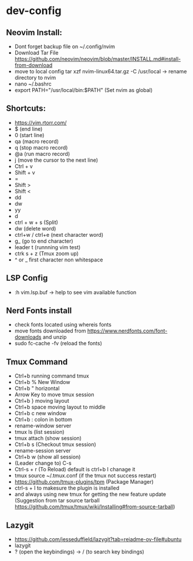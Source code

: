 # dev-config

## Neovim Install:
- Dont forget backup file on ~/.config/nvim
- Download Tar File https://github.com/neovim/neovim/blob/master/INSTALL.md#install-from-download
- move to local config tar xzf nvim-linux64.tar.gz -C /usr/local -> rename directory to nvim
- nano ~/.bashrc
- export PATH="/usr/local/bin:$PATH" (Set nvim as global)


## Shortcuts:
- https://vim.rtorr.com/
- $ (end line)
- 0 (start line)
- qa (macro record)
- q (stop macro record)
- @a (run macro record)
- j (move the cursor to the next line)
- Ctrl + v
- Shift + v
- =
- Shift >
- Shift <
- dd
- dw
- yy
- d
- ctrl + w + s (Split)
- dw (delete word)
- ctrl+w / ctrl+e (next character word)
- g_ (go to end character)
- leader t (runnning vim test) 
- ctrk s + z (Tmux zoom up)
- ^ or _ first character non whitespace

## LSP Config
- :h vim.lsp.buf -> help to see vim available function

## Nerd Fonts install
- check fonts located using whereis fonts
- move fonts downloaded from https://www.nerdfonts.com/font-downloads and unzip
- sudo fc-cache -fv (reload the fonts)

## Tmux Command
- Ctrl+b running command tmux
- Ctrl+b % New Window
- Ctrl+b " horizontal
- Arrow Key to move tmux session
- Ctrl+b } moving layout
- Ctrl+b space moving layout to middle
- Ctrl+b c new window 
- Ctrl+b : colon in bottom
- rename-window server 
- tmux ls (list session)
- tmux attach (show session)
- Ctrl+b s (Checkout tmux session)
- rename-session server 
- Ctrl+b w (show all session)
- (Leader change to) C-s
- Ctrl-s + r (To Reload) default is ctrl+b I chanage it
- tmux source ~/.tmux.conf (if the tmux not success restart)
- https://github.com/tmux-plugins/tpm (Package Manager)
- ctrl-s + I to makesure the plugin is installed
- and always using new tmux for getting the new feature update (Suggestion from tar source tarball https://github.com/tmux/tmux/wiki/Installing#from-source-tarball)


## Lazygit
- https://github.com/jesseduffield/lazygit?tab=reiadme-ov-file#ubuntu
- lazygit
- ? (open the keybindings) -> / (to search key bindings)
